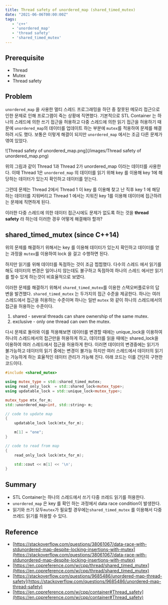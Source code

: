 ```yaml
---
title: Thread safety of unordered_map (shared_timed_mutex)
date: "2021-06-06T00:00:00Z"
tags:
   - 'c++'
   - 'unordered_map'
   - 'thread safety'
   - 'shared_timed_mutex'
---
```

## Prerequisite

- Thread
- Mutex
- Thread safety

## Problem

`unordered_map` 을 사용한 멀티 스레드 프로그래밍을 하던 중 잘못된 메모리 접근으로 인한 문제로 인해 프로그램이 죽는 상황에 직면했다. 기본적으로 STL Container 는 하나의 스레드에 의한 쓰기 접근을 허용하고 다중 스레드에 의한 읽기 접근을 허용하기 때문에 `unordered_map`의 데이터를 업데이트 하는 부분에 `mutex`를 적용하여 문제를 해결하려 시도 했다. 보통은 이렇게 해결이 되지만 `unordered_map` 에서는 조금 다른 문제가 엮여 있었다.

![Thread safety of unordered_map.png](/images/Thread safety of unordered_map.png)

위의 그림과 같이 Thread 1과 Thread 2가 unordered_map 이라는 데이터를 사용한다. 이때 Thread 1은 `unordered_map` 의 데이터를 읽기 위해 key 를 이용해 key 1에 해당하는 데이터가 있는지 확인하고 데이터를 얻는다.

그런데 문제는 Thread 2에서 Thread 1 이 key 를 이용해 찾고 난 직후 key 1 에 해당하는 데이터를 지워버리고 Thread 1 에서는 지워진 key 1를 이용해 데이터에 접근하려는 문제에 직면하게 된다.

이러한 다중 스레드에 의한 데이터 접근시에도 문제가 없도록 하는 것을 **thread safety** 라 하는데 이러한 경우 어떻게 해결해야 할까?

## shared_timed_mutex (since C++14)

위의 문제를 해결하기 위해서는 key 를 이용해 데이터가 있는지 확인하고 데이터를 얻는 과정을 `mutex`를 이용하여 lock 을 걸고 수행하면 된다.

하지만 읽기를 위해 데이터를 독점하는 것이 조금 찝찝했다. 다수의 스레드 에서 읽기를 해도 데이터의 변경은 일어나지 않는데도 불구하고 독점하여 하나의 스레드 에서만 읽기를 할수 있게 하는것이 비효율적으로 보였다.

이러한 문제를 해결하기 위해서 `shared_timed_mutex`를 이용한 스택오버플로우의 답변을 발견했다. `shared_timed_mutex` 는 두가지의 접근 수준을 제공한다. 하나는 여러 스레드에서 접근을 허용하는 수준이며 하나는 일반 `mutex` 와 같이 하나의 스레드에서의 접근을 허용하는 수준이다.

1. shared - several threads can share ownership of the same mutex.
2. exclusive - only one thread can own the mutex.

다시 문제로 돌아와 이를 적용해보면 데이터를 변경할 때에는  unique_lock을 이용하여 하나의 스레드에서의 접근만을 허용하게 하고, 데이터를 읽을 때에는 shared_lock을 이용하여 여러 스레드에서 접근을 허용하게 한다. 이러면 데이터의 변경중에는 읽기가 불가능하고 데이터의 읽기 중에는 변경이 불가능 하지만 여러 스레드에서 데이터의 읽기는 가능하게 하는 효율적인 데이터 관리가 가능해 진다. 아래 코드는 이를 간단히 구현한 코드이다.

```cpp
#include <shared_mutex>

using mutex_type = std::shared_timed_mutex;
using read_only_lock  = std::shared_lock<mutex_type>;
using updatable_lock = std::unique_lock<mutex_type>;

mutex_type mtx_for_m;
std::unordered_map<int, std::string> m;

// code to update map
{
    updatable_lock lock(mtx_for_m);

    m[1] = "one";
}

// code to read from map
{
    read_only_lock lock(mtx_for_m);

    std::cout << m[1] << '\n';
}
```

## Summary

- STL Container는 하나의 스레드에서 쓰기 다중 쓰레드 읽기를 허용한다.
- `unordered_map` 은 key 를 확인 하는 과정에서 data race condition이 발생한다.
- 읽기와 쓰기 모두`mutex`가 필요할 경우에는`shared_timed_mutex` 를 이용해서 다중 쓰레드 읽기를 허용할 수 있다.

## Reference

- [https://stackoverflow.com/questions/38061067/data-race-with-stdunordered-map-despite-locking-insertions-with-mutex](https://stackoverflow.com/questions/38061067/data-race-with-stdunordered-map-despite-locking-insertions-with-mutex)
- [https://en.cppreference.com/w/cpp/thread/shared_timed_mutex](https://en.cppreference.com/w/cpp/thread/shared_timed_mutex)
- [https://stackoverflow.com/questions/9685486/unordered-map-thread-safety](https://stackoverflow.com/questions/9685486/unordered-map-thread-safety)
- [https://en.cppreference.com/w/cpp/container#Thread_safety](https://en.cppreference.com/w/cpp/container#Thread_safety)
